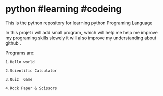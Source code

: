 # python #learning #codeing
This is the python repository for learning python Programing Language 

In this projet i will add small program, which will help me help me improve my programing skills slowely it will also improve my understanding about github .

 Programs are: 
 
 	1.Hello world
 
 	2.Scientific Calculator
	
	3.Quiz  Game 
	
	4.Rock Paper & Scissors

